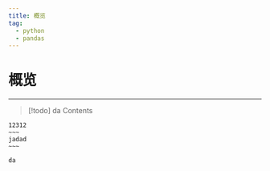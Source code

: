 ```yaml
---
title: 概览
tag:
  - python
  - pandas
---
```


# 概览

---

> [!todo] da
> Contents

```ad-note
12312
~~~
jadad
~~~

da
```
